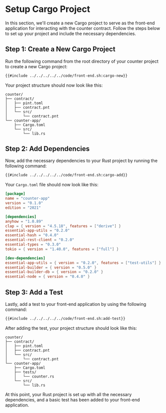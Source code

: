 # Setup Cargo Project

In this section, we'll create a new Cargo project to serve as the front-end application for interacting with the counter contract. Follow the steps below to set up your project and include the necessary dependencies.

## Step 1: Create a New Cargo Project

Run the following command from the root directory of your counter project to create a new Cargo project:

```bash
{{#include ../../../../../code/front-end.sh:cargo-new}}
```

Your project structure should now look like this:

```
counter/
├── contract/
│   ├── pint.toml
│   ├── contract.pnt
│   └── src/
│       └── contract.pnt
└── counter-app/
    ├── Cargo.toml
    └── src/
        └── lib.rs
```

## Step 2: Add Dependencies

Now, add the necessary dependencies to your Rust project by running the following command:

```bash
{{#include ../../../../../code/front-end.sh:cargo-add}}
```

Your `Cargo.toml` file should now look like this:

```toml
[package]
name = "counter-app"
version = "0.1.0"
edition = "2021"

[dependencies]
anyhow = "1.0.89"
clap = { version = "4.5.18", features = ["derive"] }
essential-app-utils = "0.2.0"
essential-hash = "0.4.0"
essential-rest-client = "0.2.0"
essential-types = "0.3.0"
tokio = { version = "1.40.0", features = ["full"] }

[dev-dependencies]
essential-app-utils = { version = "0.2.0", features = ["test-utils"] }
essential-builder = { version = "0.5.0" }
essential-builder-db = { version = "0.2.0" }
essential-node = { version = "0.4.0" }
```

## Step 3: Add a Test

Lastly, add a test to your front-end application by using the following command:

```bash
{{#include ../../../../../code/front-end.sh:add-test}}
```

After adding the test, your project structure should look like this:

```
counter/
├── contract/
│   ├── pint.toml                        
│   ├── contract.pnt                         
│   └── src/
│       └── contract.pnt                             
└── counter-app/
    ├── Cargo.toml                             
    ├── tests/
    │   └── counter.rs                   
    └── src/
        └── lib.rs    
```

At this point, your Rust project is set up with all the necessary dependencies, and a basic test has been added to your front-end application.

